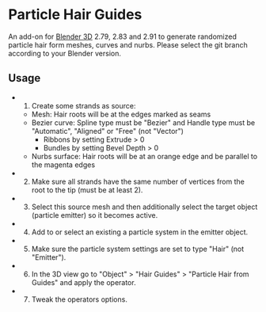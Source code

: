 # Particle Hair Guides
An add-on for [Blender 3D](https://www.blender.org/) 2.79, 2.83 and 2.91 to generate randomized particle hair form meshes, curves and nurbs.
Please select the git branch according to your Blender version.

## Usage
- 1. Create some strands as source:
  - Mesh: Hair roots will be at the edges marked as seams
  - Bezier curve: Spline type must be "Bezier" and Handle type must be "Automatic", "Aligned" or "Free" (not "Vector")
    - Ribbons by setting Extrude > 0
    - Bundles by setting Bevel Depth > 0
  - Nurbs surface: Hair roots will be at an orange edge and be parallel to the magenta edges
- 2. Make sure all strands have the same number of vertices from the root to the tip (must be at least 2).
- 3. Select this source mesh and then additionally select the target object (particle emitter) so it becomes active.
- 4. Add to or select an existing a particle system in the emitter object.
- 5. Make sure the particle system settings are set to type "Hair" (not "Emitter").
- 6. In the 3D view go to "Object" > "Hair Guides" > "Particle Hair from Guides" and apply the operator.
- 7. Tweak the operators options.
